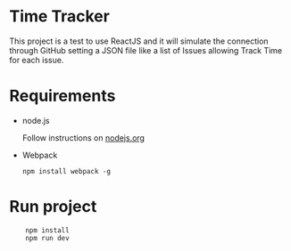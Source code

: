 Time Tracker
============

This project is a test to use ReactJS and it will simulate the connection through GitHub setting a JSON file like a list of Issues allowing Track Time for each issue.

# Requirements

* node.js

    Follow instructions on [nodejs.org](nodejs.org)

* Webpack

    `npm install webpack -g`

# Run project

        npm install
        npm run dev
